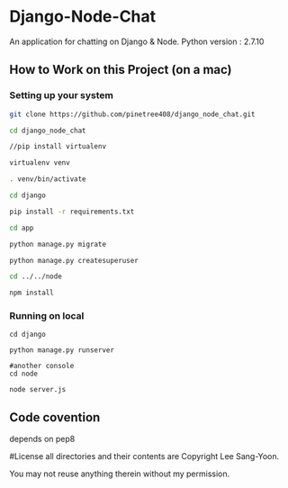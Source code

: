 Django-Node-Chat
==================
An application for chatting on Django & Node.
Python version : 2.7.10 

## How to Work on this Project (on a mac)

### Setting up your system
```sh
git clone https://github.com/pinetree408/django_node_chat.git

cd django_node_chat

//pip install virtualenv

virtualenv venv

. venv/bin/activate 

cd django

pip install -r requirements.txt

cd app

python manage.py migrate

python manage.py createsuperuser

cd ../../node

npm install

```

### Running on local
```
cd django

python manage.py runserver

#another console
cd node

node server.js

```

## Code covention
depends on pep8

#License
all directories and their contents are Copyright Lee Sang-Yoon.

You may not reuse anything therein without my permission.
